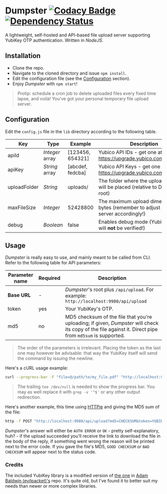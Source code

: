 # Dumpster [![Codacy Badge](https://api.codacy.com/project/badge/grade/29b49730fea944feb66f85f73f4c858f)](https://www.codacy.com/app/nmaggioni/Dumpster) [![Dependency Status](https://david-dm.org/nmaggioni/dumpster.svg)](https://david-dm.org/nmaggioni/dumpster)
A lightweight, self-hosted and API-based file upload server supporting YubiKey OTP authentication. Written in *NodeJS*.

## Installation
+ Clone the repo.
+ Navigate to the cloned directory and issue `npm install`.
+ Edit the configuration file (see the [Configuration](#configuration) section).
+ Enjoy *Dumpster* with `npm start`!

> Protip: schedule a cron job to delete uploaded files every fixed time lapse, and voilà! You've got your personal temporary file upload server.

## Configuration
Edit the `config.js` file in the `lib` directory according to the following table.

| Key | Type | Example | Description |
| --- | --- | --- | --- |
| apiId | *Integer* array| [123456, 654321] | Yubico API IDs - get one at: https://upgrade.yubico.com/getapikey/ |
| apiKey | *String* array | [abcdef, fedcba] | Yubico API Keys - get one at: https://upgrade.yubico.com/getapikey/ |
| uploadFolder | *String* | uploads/ | The folder where the uploaded files will be placed (relative to Dumpster's root) |
| maxFileSize | *Integer* | 52428800 | The maximum upload dimension in bytes (remember to adjust your web server accordingly!) |
| debug | *Boolean* | false | Enables debug mode (YubiKey OTPs will **not** be verified!) |

## Usage
*Dumpster* is really easy to use, and mainly meant to be called from CLI. Refer to the following table for API parameters:

| Parameter name | Required | Description |
| --- | --- | --- |
| **Base URL** | - | *Dumpster*'s root plus `/api/upload`. For example: `http://localhost:9980/api/upload` |
| token | yes | Your YubiKey's OTP. |
| md5 | no | MD5 checksum of the file that you're uploading; if given, *Dumpster* will check its copy of the file against it. Direct pipe from `md5sum` is supported. |

> The order of the parameters is irrelevant. Placing the token as the last one may however be advisable: that way the YubiKey itself will send the command by issuing the newline.

Here's a cURL usage example:
```bash
curl --progress-bar -F "file=@/path/to/my_file.pdf" "http://localhost:9980/api/upload?token=YUBIKEYOTP" | tee /dev/null
```

> The trailing `tee /dev/null` is needed to show the progress bar. You may as well replace it with `grep -v '^$'` or any other output redirection.

Here's another example, this time using [HTTPie][3] and giving the MD5 sum of the file:
```bash
http -f POST "http://localhost:9980/api/upload?md5=CHECKSUM&token=YUBIKEYOTP" file@~/path/to/my_file.pdf
```

*Dumpster*'s answer will either be `AUTH ERROR` or `OK` - pretty self-explanatory, huh? - if the upload succeeded you'll receive the link to download the file in the body of the reply, if something went wrong the reason will be printed next to the error code. If you gave the file's MD5, `GOOD CHECKSUM` or `BAD CHECKSUM` will appear next to the status code.

### Credits
The included YubiKey library is a modified version of [the one][1] in [Adam Baldwin (evilpacket)'s][2] repo. It's quite old, but I've found it to better suit my needs than newer or more complex libraries.

[1]: https://github.com/evilpacket/node-yubikey
[2]: https://github.com/evilpacket
[3]: https://github.com/jkbrzt/httpie
